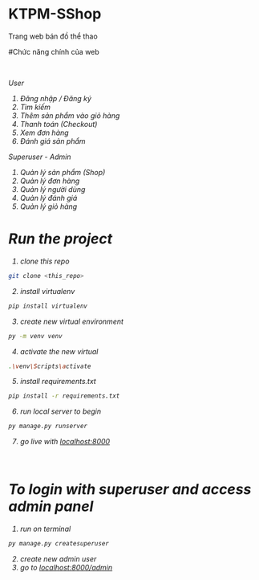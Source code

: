 # KTPM-SShop

Trang web bán đồ thể thao

#Chức năng chính của web

<br>

<I>User

1. Đăng nhập / Đăng ký
2. Tìm kiếm
3. Thêm sản phẩm vào giỏ hàng
4. Thanh toán (Checkout)
5. Xem đơn hàng
6. Đánh giá sản phẩm

<II>Superuser - Admin
1. Quản lý sản phẩm (Shop)
2. Quản lý đơn hàng
3. Quản lý người dùng
4. Quản lý đánh giá
5. Quản lý giỏ hàng

# Run the project

1. clone this repo

```bash
git clone <this_repo>
```

2. install virtualenv

```bash
pip install virtualenv
```

3. create new virtual environment

```bash
py -m venv venv
```

4. activate the new virtual

```bash
.\venv\Scripts\activate
```

5. install requirements.txt

```bash
pip install -r requirements.txt
```

6. run local server to begin

```bash
py manage.py runserver
```

7.  go live with [localhost:8000](http://localhost:8000/)

 <br>

# To login with superuser and access admin panel

1.  run on terminal

```bash
py manage.py createsuperuser
```

2.  create new admin user
3.  go to [localhost:8000/admin](http://localhost:8000/admin)
